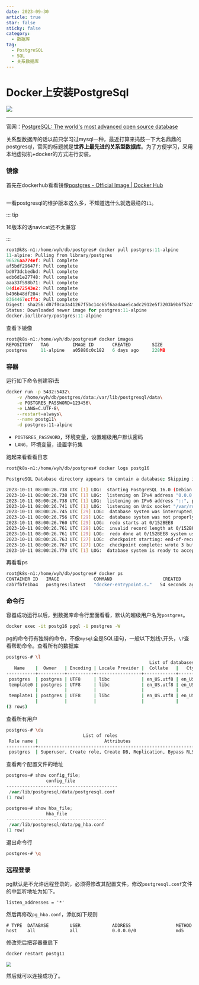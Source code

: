 ```yaml
---
date: 2023-09-30
article: true
star: false
sticky: false
category:
  - 数据库
tag:
  - PostgreSQL
  - SQL
  - 关系数据库
---
```


# Docker上安装PostgreSql

![](https://public-1308755698.cos.ap-chongqing.myqcloud.com//img/202310111522417.png)
<!-- more -->
---

官网：[PostgreSQL: The world's most advanced open source database](https://www.postgresql.org/)

关系型数据库的话以前只学习过mysql一种，最近打算来捣鼓一下大名鼎鼎的postgresql，官网的标题就是**世界上最先进的关系型数据库**。为了方便学习，采用本地虚拟机+docker的方式进行安装。



### 镜像


首先在dockerhub看看镜像[postgres - Official Image | Docker Hub](https://hub.docker.com/_/postgres)

<img src="https://public-1308755698.cos.ap-chongqing.myqcloud.com//img/202310111516192.png" alt="" style="zoom: 50%;" />

一看postgresql的维护版本这么多，不知道选什么就选最稳的`11`。

::: tip

16版本的话navicat还不太兼容

:::

```go
root@k8s-n1:/home/wyh/db/postgres# docker pull postgres:11-alpine
11-alpine: Pulling from library/postgres
96526aa774ef: Pull complete 
af5bdf29647f: Pull complete 
bd073dcbedbd: Pull complete 
edb6d1e27748: Pull complete 
aaa33f598b71: Pull complete 
04d1e72543e2: Pull complete 
b496b48df204: Pull complete 
8364467ecffa: Pull complete 
Digest: sha256:d07f0ca3a41267f5bc14c65f6aadaae5cadc2912e5f3203b9b6f524f28869aaf
Status: Downloaded newer image for postgres:11-alpine
docker.io/library/postgres:11-alpine
```

查看下镜像

```go
root@k8s-n1:/home/wyh/db/postgres# docker images
REPOSITORY   TAG         IMAGE ID       CREATED        SIZE
postgres     11-alpine   a05886c0c182   6 days ago     228MB
```



### 容器

运行如下命令创建容i去

```sh
docker run -p 5432:5432\
	-v /home/wyh/db/postgres/data:/var/lib/postgresql/data\
    -e POSTGRES_PASSWORD=123456\
    -e LANG=C.UTF-8\
    --restart=always\
    --name postg11\
    -d postgres:11-alpine
```

- `POSTGRES_PASSWORD`，环境变量，设置超级用户默认密码
- `LANG`，环境变量，设置字符集

跑起来看看看日志

```sh
root@k8s-n1:/home/wyh/db/postgres# docker logs postg16

PostgreSQL Database directory appears to contain a database; Skipping initialization

2023-10-11 08:00:26.738 UTC [1] LOG:  starting PostgreSQL 16.0 (Debian 16.0-1.pgdg120+1) on x86_64-pc-linux-gnu, compiled by gcc (Debian 12.2.0-14) 12.2.0, 64-bit
2023-10-11 08:00:26.738 UTC [1] LOG:  listening on IPv4 address "0.0.0.0", port 5432
2023-10-11 08:00:26.738 UTC [1] LOG:  listening on IPv6 address "::", port 5432
2023-10-11 08:00:26.741 UTC [1] LOG:  listening on Unix socket "/var/run/postgresql/.s.PGSQL.5432"
2023-10-11 08:00:26.745 UTC [29] LOG:  database system was interrupted; last known up at 2023-10-11 07:59:14 UTC
2023-10-11 08:00:26.756 UTC [29] LOG:  database system was not properly shut down; automatic recovery in progress
2023-10-11 08:00:26.760 UTC [29] LOG:  redo starts at 0/152BEE8
2023-10-11 08:00:26.761 UTC [29] LOG:  invalid record length at 0/152BF20: expected at least 24, got 0
2023-10-11 08:00:26.761 UTC [29] LOG:  redo done at 0/152BEE8 system usage: CPU: user: 0.00 s, system: 0.00 s, elapsed: 0.00 s
2023-10-11 08:00:26.763 UTC [27] LOG:  checkpoint starting: end-of-recovery immediate wait
2023-10-11 08:00:26.767 UTC [27] LOG:  checkpoint complete: wrote 3 buffers (0.0%); 0 WAL file(s) added, 0 removed, 0 recycled; write=0.001 s, sync=0.001 s, total=0.005 s; sync files=2, longest=0.001 s, average=0.001 s; distance=0 kB, estimate=0 kB; lsn=0/152BF20, redo lsn=0/152BF20
2023-10-11 08:00:26.770 UTC [1] LOG:  database system is ready to accept connections
```

再看看ps

```sh
root@k8s-n1:/home/wyh/db/postgres# docker ps
CONTAINER ID   IMAGE             COMMAND                   CREATED          STATUS             PORTS                                                  NAMES
cab7fbfe1ba4   postgres:latest   "docker-entrypoint.s…"   54 seconds ago   Up 54 seconds      0.0.0.0:5432->5432/tcp, :::5432->5432/tcp              postg16
```



### 命令行

容器成功运行以后，到数据库命令行里面看看，默认的超级用户名为`postgres`。

```sh
docker exec -it postg16 pgql -U postgres -W
```

pg的命令行有独特的命令，不像`mysql`全是SQL语句，一般以下划线`\`开头，`\?`查看帮助命令。查看所有的数据库

```sh
postgres-# \l
                                                      List of databases
   Name    |  Owner   | Encoding | Locale Provider |  Collate   |   Ctype    | ICU Locale | ICU Rules |   Access privileges   
-----------+----------+----------+-----------------+------------+------------+------------+-----------+-----------------------
 postgres  | postgres | UTF8     | libc            | en_US.utf8 | en_US.utf8 |            |           | 
 template0 | postgres | UTF8     | libc            | en_US.utf8 | en_US.utf8 |            |           | =c/postgres          +
           |          |          |                 |            |            |            |           | postgres=CTc/postgres
 template1 | postgres | UTF8     | libc            | en_US.utf8 | en_US.utf8 |            |           | =c/postgres          +
           |          |          |                 |            |            |            |           | postgres=CTc/postgres
(3 rows)
```

查看所有用户

```sh
postgres-# \du
                             List of roles
 Role name |                         Attributes                         
-----------+------------------------------------------------------------
 postgres  | Superuser, Create role, Create DB, Replication, Bypass RLS
```

查看两个配置文件的地址

```go
postgres=# show config_file;
               config_file                
------------------------------------------
 /var/lib/postgresql/data/postgresql.conf
(1 row)

postgres=# show hba_file;
               hba_file               
--------------------------------------
 /var/lib/postgresql/data/pg_hba.conf
(1 row)
```

退出命令行

```sh
postgres-# \q
```



### 远程登录

pg默认是不允许远程登录的，必须得修改其配置文件。修改`postgresql.conf`文件的中监听地址为如下。

```
listen_addresses = '*'
```

然后再修改`pg_hba.conf`，添加如下规则

```
# TYPE  DATABASE        USER            ADDRESS                 METHOD
host 	all				all 			0.0.0.0/0 				md5
```

修改完后把容器重启下

```sh
docker restart postg11
```

<img src="https://public-1308755698.cos.ap-chongqing.myqcloud.com//img/202310111643870.png" style="zoom: 80%;" />


然后就可以连接成功了。
